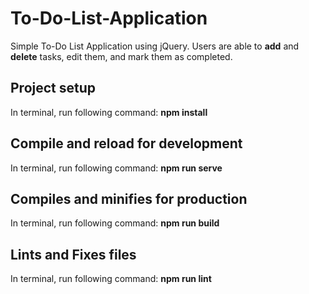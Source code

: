 # To-Do-List-Application
Simple To-Do List Application using jQuery.  Users are able to **add** and **delete** tasks, edit them, and mark them as completed.

## Project setup
In terminal, run following command:  **npm install**

## Compile and reload for development
In terminal, run following command: **npm run serve**

## Compiles and minifies for production
In terminal, run following command: **npm run build**

## Lints and Fixes files
In terminal, run following command: **npm run lint**


